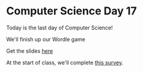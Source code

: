 # Computer Science Day 17

<link href="index.css" rel="stylesheet">

Today is the last day of Computer Science!

We'll finish up our Wordle game

Get the slides [here](../presentation-pdfs/day17.pdf)

At the start of class, we'll complete [this survey](https://forms.gle/Rtp8DQemj55Znuuy8).